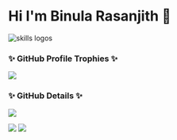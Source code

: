 # Hi I'm Binula Rasanjith 👋

<img src="https://skillicons.dev/icons?i=js,react,js,react,js,react,js,react,js,react,express" alt="skills logos" /> <br>


### ✨ GitHub Profile Trophies ✨

![](https://github-profile-trophy.vercel.app/?username=BinulaRasanjith&column=7)

### ✨ GitHub Details ✨

![](http://github-profile-summary-cards.vercel.app/api/cards/profile-details?username=BinulaRasanjith&theme=transparent)
<br>

![](http://github-profile-summary-cards.vercel.app/api/cards/most-commit-language?username=BinulaRasanjith&theme=transparent)
![](http://github-profile-summary-cards.vercel.app/api/cards/stats?username=BinulaRasanjith&theme=transparent)
